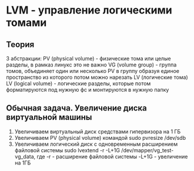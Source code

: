 # LVM - управление логическими томами

## Теория
3 абстракции:
PV (physical volume) - физические тома или целые разделы, в рамказ линукс это не важно
VG (volume group) - группа томов, объединяет один или несколько PV в группу образуя единое пространство из которого потом можно нарезать LV (логические тома)
LV (logical volume) - логические разделы, которые потом форматируются под нужную фс и монтируются в нужную папку

##  Обычная задача. Увеличение диска виртуальной машины
1. Увеличиваем виртуальный диск средствами гипервизора на 1 ГБ
2. Увеличиваем PV (physical volume) командой
sudo pvresize /dev/sdb
3. Увеличиваем логический диск с одновременным расширением файловой системы
sudo lvextend -r -L+1G /dev/mapper/vg_test-vg_data, где
-r - расширение файловой системы
-L+1G - увеличение на 1ГБ

